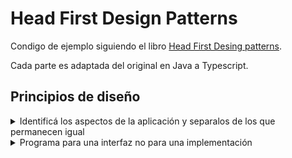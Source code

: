 # Head First Design Patterns

Condigo de ejemplo siguiendo el libro
[Head First Desing patterns](https://www.oreilly.com/library/view/head-first-design/9781492077992/).

Cada parte es adaptada del original en Java a Typescript.

## Principios de diseño

<details>
  <summary>Identificá los aspectos de la aplicación y separalos de los que permanecen
  igual</summary>
  
  Esto se refiere a que si tengo que meter mano siempre en la misma
  clase (ya sea por cambios de requerimientos o librerías), debería hacer que el
  resto del código sea independiente de esta implementación asi asi los cambios
  que hago tienen el menor efecto posible en otras clases.
</details>

<details>
  <summary>  Programa para una interfaz no para una implementación </summary>
  
 La idea detrás de
  este principio es que en vez de programar los comportamientos en la superclase
  o en la clase lo que podemos hacer es tener una interfaz que modele
  comportamientos y clases que representen cada tipo de comportamiento. Es decir
  el cada comportamiento va a estar representado por una clase y va a ser
  instancia de quien posee el comportamiento. Por ejemplo tendríamos la clase FlyWithWings, FlusWithAirplante, etc.

Es importante notar que programamos de esta manera, la clase que posee dicho
comportamiento (`Behaviors`) no tiene conocimiento de la implementación del
mismo, ni si lo tiene o no. Ej: en la clase Duck no hay registro de como se
implementa volar , solo que tiene dicho comportamiento (`Behaviors`). Otra
ventaja es que se puede agregar y quitar comportamientos a un objeto de forma
dinámica.

</details>
